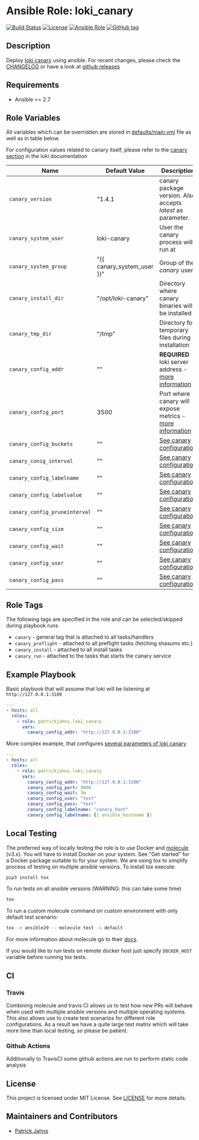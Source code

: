 # Ansible Role: loki_canary

[![Build Status](https://travis-ci.org/patrickjahns/ansible-role-loki-canary.svg?branch=master)](https://travis-ci.org/patrickjahns/ansible-role-loki-canary)
[![License](https://img.shields.io/badge/license-MIT%20License-brightgreen.svg)](https://opensource.org/licenses/MIT)
[![Ansible Role](https://img.shields.io/badge/ansible%20role-patrickjahns.loki_canary-blue.svg)](https://galaxy.ansible.com/patrickjahns/loki_canary/)
[![GitHub tag](https://img.shields.io/github/tag/patrickjahns/ansible-role-loki-canary.svg)](https://github.com/patrickjahns/ansible-role-loki-canary/tags)

## Description

Deploy [loki canary](https://github.com/grafana/loki) using ansible.
For recent changes, please check the [CHANGELOG](/CHANGELOG.md) or have a look at [github releases](https://github.com/patrickjahns/ansible-role-loki-canary/releases)


## Requirements

- Ansible >= 2.7 

## Role Variables

All variables which can be overridden are stored in [defaults/main.yml](defaults/main.yml) file as well as in table below.

For configuration values related to canary itself, please refer to the [canary section](https://github.com/grafana/loki/blob/master/docs/operations/loki-canary.md#configuration) in the loki documentation

| Name                    | Default Value | Description                        |
| ----------------------- | ------------- | -----------------------------------|
| `canary_version`        | "1.4.1        | canary package version. Also accepts *latest* as parameter. |
| `canary_system_user`    | loki-canary   | User the canary process will run at |
| `canary_system_group`   | "{{ canary_system_user }}" | Group of the *canary* user |
| `canary_install_dir`    | "/opt/loki-canary" | Directory where canary binaries will be installed |
| `canary_tmp_dir`        | "/tmp"        | Directory for temporary files during installation |
| `canary_config_addr`    | ""            | **REQUIRED** loki server address - [more information](https://github.com/grafana/loki/blob/master/docs/operations/loki-canary.md#configuration) |
| `canary_config_port`    | 3500          | Port where canary will expose metrics - [more information](https://github.com/grafana/loki/blob/master/docs/operations/loki-canary.md#configuration) |
| `canary_config_buckets` | ""            | [See canary configuration](https://github.com/grafana/loki/blob/master/docs/operations/loki-canary.md#configuration) |
| `canary_conig_interval` | ""            | [See canary configuration](https://github.com/grafana/loki/blob/master/docs/operations/loki-canary.md#configuration) |
| `canary_config_labelname` | ""          | [See canary configuration](https://github.com/grafana/loki/blob/master/docs/operations/loki-canary.md#configuration) |
| `canary_config_labelvalue` | ""         | [See canary configuration](https://github.com/grafana/loki/blob/master/docs/operations/loki-canary.md#configuration) |
| `canary_config_pruneinterval` | ""      | [See canary configuration](https://github.com/grafana/loki/blob/master/docs/operations/loki-canary.md#configuration) |
| `canary_config_size`    | ""            | [See canary configuration](https://github.com/grafana/loki/blob/master/docs/operations/loki-canary.md#configuration) |
| `canary_config_wait`    | ""            | [See canary configuration](https://github.com/grafana/loki/blob/master/docs/operations/loki-canary.md#configuration) |
| `canary_config_user`    | ""            | [See canary configuration](https://github.com/grafana/loki/blob/master/docs/operations/loki-canary.md#configuration) |
| `canary_config_pass`    | ""            | [See canary configuration](https://github.com/grafana/loki/blob/master/docs/operations/loki-canary.md#configuration) |

## Role Tags

The following tags are specified in the role and can be selected/skipped during playbook runs

- `canary` - general tag that is attached to all tasks/handlers
- `canary_preflight` - attached to all preflight tasks (fetching shasums etc.)
- `canary_install` - attached to all install tasks
- `canary_run` - attached to the tasks that starts the canary service

## Example Playbook

Basic playbook that will assume that loki will be listening at `http://127.0.0.1:3100` 
```yaml
---
- hosts: all
  roles:
    - role: patrickjahns.loki_canary
      vars: 
        canary_config_addr: "http://127.0.0.1:3100"
```

More complex example, that configures [several parameters of loki canary](https://github.com/grafana/loki/blob/master/docs/operations/loki-canary.md#configuration)

```yaml
---
- hosts: all
  roles:
    - role: patrickjahns.loki_canary
      vars: 
        canary_config_addr: "http://127.0.0.1:3100"
        canary_config_port: 9000
        canary_config_wait: 3m
        canary_config_user: "test"
        canary_config_pass: "test"
        canary_config_labelname: "canary_host"
        canary_config_labelname: {{ ansible_hostname }}
```

## Local Testing

The preferred way of locally testing the role is to use Docker and [molecule](https://github.com/metacloud/molecule) (v3.x). You will have to install Docker on your system. See "Get started" for a Docker package suitable to for your system.
We are using tox to simplify process of testing on multiple ansible versions. To install tox execute:
```sh
pip3 install tox
```
To run tests on all ansible versions (WARNING: this can take some time)
```sh
tox
```
To run a custom molecule command on custom environment with only default test scenario:
```sh
tox -e ansible29 -- molecule test -s default
```
For more information about molecule go to their [docs](http://molecule.readthedocs.io/en/latest/).

If you would like to run tests on remote docker host just specify `DOCKER_HOST` variable before running tox tests.

## CI

### Travis
Combining molecule and travis CI allows us to test how new PRs will behave when used with multiple ansible versions and multiple operating systems. This also allows use to create test scenarios for different role configurations. As a result we have a quite large test matrix which will take more time than local testing, so please be patient.

### Github Actions
Additionally to TravisCI some github actions are run to perform static code analysis

## License

This project is licensed under MIT License. See [LICENSE](/LICENSE) for more details.

## Maintainers and Contributors

- [Patrick Jahns](https://github.com/patrickjahns)